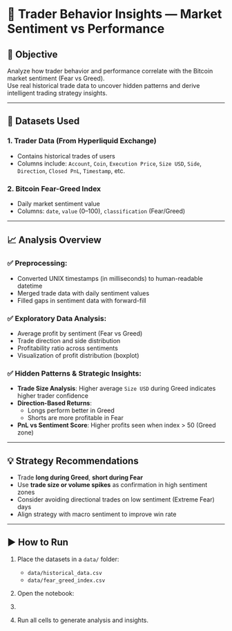# 🧠 Trader Behavior Insights — Market Sentiment vs Performance

## 📌 Objective

Analyze how trader behavior and performance correlate with the Bitcoin market sentiment (Fear vs Greed).  
Use real historical trade data to uncover hidden patterns and derive intelligent trading strategy insights.

---

## 📂 Datasets Used

### 1. Trader Data (From Hyperliquid Exchange)
- Contains historical trades of users
- Columns include: `Account`, `Coin`, `Execution Price`, `Size USD`, `Side`, `Direction`, `Closed PnL`, `Timestamp`, etc.

### 2. Bitcoin Fear-Greed Index
- Daily market sentiment value
- Columns: `date`, `value` (0–100), `classification` (Fear/Greed)

---

## 📈 Analysis Overview

### ✅ Preprocessing:
- Converted UNIX timestamps (in milliseconds) to human-readable datetime
- Merged trade data with daily sentiment values
- Filled gaps in sentiment data with forward-fill

### ✅ Exploratory Data Analysis:
- Average profit by sentiment (Fear vs Greed)
- Trade direction and side distribution
- Profitability ratio across sentiments
- Visualization of profit distribution (boxplot)

### ✅ Hidden Patterns & Strategic Insights:
- **Trade Size Analysis**: Higher average `Size USD` during Greed indicates higher trader confidence
- **Direction-Based Returns**: 
  - Longs perform better in Greed
  - Shorts are more profitable in Fear
- **PnL vs Sentiment Score**: Higher profits seen when index > 50 (Greed zone)

---

## 💡 Strategy Recommendations

- Trade **long during Greed**, **short during Fear**
- Use **trade size or volume spikes** as confirmation in high sentiment zones
- Consider avoiding directional trades on low sentiment (Extreme Fear) days
- Align strategy with macro sentiment to improve win rate

---

## ▶️ How to Run

1. Place the datasets in a `data/` folder:
   - `data/historical_data.csv`
   - `data/fear_greed_index.csv`

2. Open the notebook:
3. 
4. Run all cells to generate analysis and insights.
